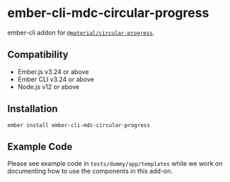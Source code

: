 ember-cli-mdc-circular-progress
================================

ember-cli addon for [`@material/circular-progress`](https://github.com/material-components/material-components-web/tree/master/packages/mdc-circular-progress).


Compatibility
------------------------------------------------------------------------------

* Ember.js v3.24 or above
* Ember CLI v3.24 or above
* Node.js v12 or above


Installation
------------

    ember install ember-cli-mdc-circular-progress
    
Example Code
---------------

Please see example code in `tests/dummy/app/templates` while we work on documenting how to 
use the components in this add-on.
